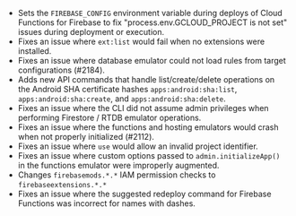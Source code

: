 - Sets the `FIREBASE_CONFIG` environment variable during deploys of Cloud Functions for Firebase to fix "process.env.GCLOUD_PROJECT is not set" issues during deployment or execution.
- Fixes an issue where `ext:list` would fail when no extensions were installed.
- Fixes an issue where database emulator could not load rules from target configurations (#2184).
- Adds new API commands that handle list/create/delete operations on the Android SHA certificate hashes `apps:android:sha:list`, `apps:android:sha:create`, and `apps:android:sha:delete`.
- Fixes an issue where the CLI did not assume admin privileges when performing Firestore / RTDB emulator operations.
- Fixes an issue where the functions and hosting emulators would crash when not properly initialized (#2112).
- Fixes an issue where `use` would allow an invalid project identifier.
- Fixes an issue where custom options passed to `admin.initializeApp()` in the functions emulator were improperly augmented.
- Changes `firebasemods.*.*` IAM permission checks to `firebaseextensions.*.*`
- Fixes an issue where the suggested redeploy command for Firebase Functions was incorrect for names with dashes.